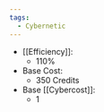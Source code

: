 ```yaml
---
tags:
  - Cybernetic
---
```

- [[Efficiency]]:
	- 110%
- Base Cost:
	- 350 Credits
- Base [[Cybercost]]:
	- 1